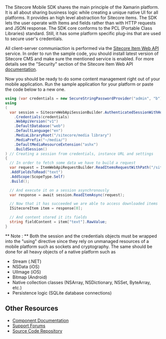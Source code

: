 The Sitecore Mobile SDK shares the main principle of the Xamarin platform. It is all about sharing business logic while creating a unique native UI for all platforms. It provides an high level abstraction for Sitecore items. The SDK lets the user operate with Items and fields rather than with HTTP requests and JSON response. The SDK core conforms to the PCL (Portable Class Libraries) standard. Still, it has some platform specific plug-ins that are used to secure user's credentials.


All client-server communiaction is performed via the [Sitecore Item Web API](http://sdn.sitecore.net/Products/Sitecore%20Item%20Web%20API/SitecoreItemWebApi12.aspx) service. In order to run the sample code, you should install latest version of Sitecore CMS and make sure the mentioned service is enabled. For more details see the "Security" section of the Sitecore Item Web API [documentation](http://sdn.sitecore.net/upload/sdn5/modules/sitecore%20item%20web%20api/sitecore_item_web_api_developer_guide_sc66-71-a4.pdf).


Now you should be ready to do some content management right out of your mobile application. Run the sample application for your platform or paste the code below to a new one.


```csharp
using (var credentials = new SecureStringPasswordProvider("admin", "b")) // securing credentials, entered by the user
using 
(
  var session = SitecoreWebApiSessionBuilder.AuthenticatedSessionWithHost(instanceUrl)
    .Credentials(credentials)
    .WebApiVersion("v1")
    .DefaultDatabase("web")
    .DefaultLanguage("en")
    .MediaLibraryRoot("/sitecore/media library")
    .MediaPrefix("~/media/")
    .DefaultMediaResourceExtension("ashx")
    .BuildSession()
) // Creating a session from credentials, instance URL and settings
{
  // In order to fetch some data we have to build a request
  var request = ItemWebApiRequestBuilder.ReadItemsRequestWithPath("/sitecore/content/home")
  .AddFieldsToRead("text")
  .AddScope(ScopeType.Self)
  .Build();

  // And execute it on a session asynchronously
  var response = await session.ReadItemAsync(request);

  // Now that it has succeeded we are able to access downloaded items
  ISitecoreItem item = response[0];

  // And content stored it its fields
  string fieldContent = item["text"].RawValue;
}
```

** Note : ** Both the session and the credentials objects must be wrapped into the "using" directive since they rely on unmanaged resources of a mobile platform such as sockets and cryptography. The same should be done for all heavy objects of a native platform such as 

* Stream (.NET)
* NSData (iOS)
* UIImage (iOS)
* Bitmap (Android)
* Native collection classes (NSArray, NSDictionary, NSSet, ByteArray, etc.)
* Persistence logic (SQLite database connections)


## Other Resources

* [Component Documentation](https://sitecore1-my.sharepoint.com/personal/adk_sitecore_net/Documents/Shared%20with%20Everyone/MobileSDK-C-sharp-Doc/Sitecore%20Mobile%20SDK%20PCL%20v1.pdf)
* [Support Forums](http://sdn.sitecore.net/Forum.aspx?)
* [Source Code Repository](http://tfs4dk1.dk.sitecore.net/tfs/PD01/Product_Mobile/_git/Xamarin_Sdk#path=%2F&version=GBmaster&_a=contents)
